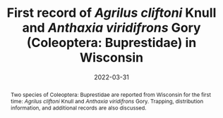 ---
title: 'First record of <i>Agrilus cliftoni </i>Knull and <i>Anthaxia viridifrons </i>Gory (Coleoptera: Buprestidae) in Wisconsin'
date: '2022-03-31'
doi: ''
journal: Insecta Mundi
issue: '0924'
pagination: '1–3'
zoobank: 'urn:lsid:zoobank.org:pub:5D3AF8BC-B74F-4750-A6B3-F0F5B16456FB'

authors:
  - first_name: 'Lawrence E.'
    last_name: 'Barringer'
    affiliation: 'Division of Entomology, Pennsylvania Department of Agriculture, 2301 N. Cameron Street, Harrisburg, PA 17110 USA'
    email: 'lbarringer@pa.gov'
    orcid: ''

download: 'https://drive.google.com/file/d/1tHErjXz9refWULsMEKs0a_GRPgebGzNv'

supplementary: ''

keywords:
  - New record
  - wood boring beetle
 
categories:
  - Coleoptera
  - Buprestidae
  
references:
  - authors: Barringer L.
    year: 2020
    title: 'New records of woodboring beetles (Coleoptera: Buprestidae) for the eastern United States. Insecta Mundi 0746'
    pages: 1–25
    doi: 
    url: 
    access: 

  - authors: CERIS (Center for Environmental and Research Information Systems).
    year: 2021
    title: 'Pest tracker. Purdue University.'
    pages: 
    doi: 
    url: https://pest.ceris.purdue.edu/pests.php.
    access: (Last accessed 7 December 2021.)

  - authors: Haack RA, Petrice TR, Zlablotny JE.
    year: 2009
    title: 'First report of the European oak borer, <i>Agrilus sulcicollis </i>(Coleoptera: Buprestidae), in the United States. The Great Lakes Entomologist 42'
    pages: 1–7
    doi: 
    url: 
    access: 

  - authors: Hallinen MJ, Wittman, JT, Steffens, WP, Schultz JL, Aukema BH.
    year: 2021
    title: 'The jewel beetles of Minnesota. University of Minnesota Digital Conservancy. 121 p.'
    pages: 
    doi: 
    url: https://hdl.handle.net/11299/218928
    access: (Last accessed 1 March 2022)

  - authors: Hoftiezer NR.
    year: 2011
    title: 'A survey of the <i>Agrilus </i>of Wisconsin (Coleoptera: Buprestidae). University of Wisconsin: Madison, Wisconsin. (unpublished masters’ thesis)'
    pages: 447 p
    doi: 
    url: 
    access: 

  - authors: Paiero SM, Jackson MD, Jewiss-Gaines A, Kimoto T, Gill BD, Marshall SA.
    year: 2012
    title: 'Field guide to the jewel beetles (Coleoptera: Buprestidae) of northeastern North America. Canadian Food Inspection Agency; Ontario, Canada'
    pages: 411 p
    doi: 
    url: 
    access: 

  - authors: USDA APHIS.
    year: 2021
    title: 'Emerald ash borer. United States Department of Agriculture.'
    pages: 
    doi: 
    url: https://www.aphis.usda.gov/
    access: (Last accessed 9 December 2021.)

  - authors: Wisconsin DNR.
    year: 2021
    title: 'Wisconsin’s emerald ash borer information source. Wisconsin Department of Natural Resources.'
    pages: 
    doi: 
    url: https://datcpservices.wisconsin.gov/eab/index.jsp.
    access: (Last accessed 9 December 2021.)


abstract: 'Two species of Coleoptera: Buprestidae are reported from Wisconsin for the first time: <i>Agrilus cliftoni </i>Knull and <i>Anthaxia viridifrons </i>Gory. Trapping, distribution information, and additional records are also discussed.'

---